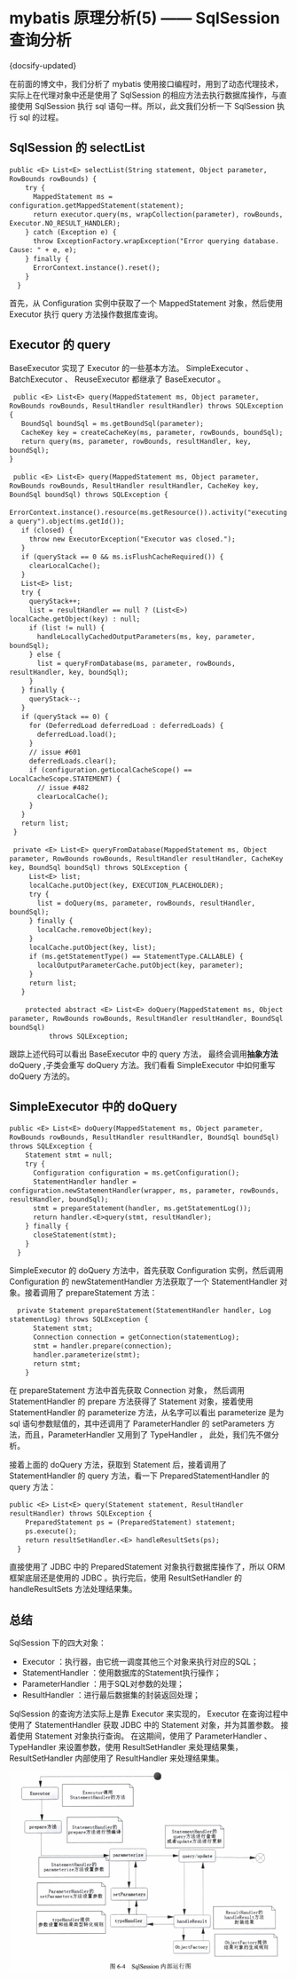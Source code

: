 
# mybatis 原理分析(5) —— SqlSession 查询分析
{docsify-updated}




在前面的博文中，我们分析了 mybatis 使用接口编程时，用到了动态代理技术，实际上在代理对象中还是使用了 SqlSession 的相应方法去执行数据库操作，与直接使用 SqlSession 执行 sql 语句一样。所以，此文我们分析一下 SqlSession 执行 sql 的过程。

## SqlSession 的 selectList
    public <E> List<E> selectList(String statement, Object parameter, RowBounds rowBounds) {
        try {
          MappedStatement ms = configuration.getMappedStatement(statement);
          return executor.query(ms, wrapCollection(parameter), rowBounds, Executor.NO_RESULT_HANDLER);
        } catch (Exception e) {
          throw ExceptionFactory.wrapException("Error querying database.  Cause: " + e, e);
        } finally {
          ErrorContext.instance().reset();
        }
      }
首先，从 Configuration 实例中获取了一个 MappedStatement 对象，然后使用 Executor 执行 query 方法操作数据库查询。


## Executor 的 query
BaseExecutor 实现了 Executor 的一些基本方法。 SimpleExecutor 、 BatchExecutor 、 ReuseExecutor 都继承了 BaseExecutor 。

     public <E> List<E> query(MappedStatement ms, Object parameter, RowBounds rowBounds, ResultHandler resultHandler) throws SQLException {
       BoundSql boundSql = ms.getBoundSql(parameter);
       CacheKey key = createCacheKey(ms, parameter, rowBounds, boundSql);
       return query(ms, parameter, rowBounds, resultHandler, key, boundSql);
    }

     public <E> List<E> query(MappedStatement ms, Object parameter, RowBounds rowBounds, ResultHandler resultHandler, CacheKey key, BoundSql boundSql) throws SQLException {
       ErrorContext.instance().resource(ms.getResource()).activity("executing a query").object(ms.getId());
       if (closed) {
         throw new ExecutorException("Executor was closed.");
       }
       if (queryStack == 0 && ms.isFlushCacheRequired()) {
         clearLocalCache();
       }
       List<E> list;
       try {
         queryStack++;
         list = resultHandler == null ? (List<E>) localCache.getObject(key) : null;
         if (list != null) {
           handleLocallyCachedOutputParameters(ms, key, parameter, boundSql);
         } else {
           list = queryFromDatabase(ms, parameter, rowBounds, resultHandler, key, boundSql);
         }
       } finally {
         queryStack--;
       }
       if (queryStack == 0) {
         for (DeferredLoad deferredLoad : deferredLoads) {
           deferredLoad.load();
         }
         // issue #601
         deferredLoads.clear();
         if (configuration.getLocalCacheScope() == LocalCacheScope.STATEMENT) {
           // issue #482
           clearLocalCache();
         }
       }
       return list;
     }

     private <E> List<E> queryFromDatabase(MappedStatement ms, Object parameter, RowBounds rowBounds, ResultHandler resultHandler, CacheKey key, BoundSql boundSql) throws SQLException {
         List<E> list;
         localCache.putObject(key, EXECUTION_PLACEHOLDER);
         try {
           list = doQuery(ms, parameter, rowBounds, resultHandler, boundSql);
         } finally {
           localCache.removeObject(key);
         }
         localCache.putObject(key, list);
         if (ms.getStatementType() == StatementType.CALLABLE) {
           localOutputParameterCache.putObject(key, parameter);
         }
         return list;
       }

        protected abstract <E> List<E> doQuery(MappedStatement ms, Object parameter, RowBounds rowBounds, ResultHandler resultHandler, BoundSql boundSql)
              throws SQLException;
跟踪上述代码可以看出 BaseExecutor 中的 query 方法， 最终会调用**抽象方法** doQuery ,子类会重写 doQuery 方法。我们看看 SimpleExecutor 中如何重写 doQuery 方法的。

## SimpleExecutor 中的 doQuery
    public <E> List<E> doQuery(MappedStatement ms, Object parameter, RowBounds rowBounds, ResultHandler resultHandler, BoundSql boundSql) throws SQLException {
        Statement stmt = null;
        try {
          Configuration configuration = ms.getConfiguration();
          StatementHandler handler = configuration.newStatementHandler(wrapper, ms, parameter, rowBounds, resultHandler, boundSql);
          stmt = prepareStatement(handler, ms.getStatementLog());
          return handler.<E>query(stmt, resultHandler);
        } finally {
          closeStatement(stmt);
        }
      }   
SimpleExecutor 的 doQuery 方法中，首先获取 Configuration 实例，然后调用 Configuration 的 newStatementHandler 方法获取了一个 StatementHandler 对象。接着调用了 prepareStatement 方法： 

      private Statement prepareStatement(StatementHandler handler, Log statementLog) throws SQLException {
          Statement stmt;
          Connection connection = getConnection(statementLog);
          stmt = handler.prepare(connection);
          handler.parameterize(stmt);
          return stmt;
        } 
在 prepareStatement 方法中首先获取 Connection 对象， 然后调用 StatementHandler 的 prepare 方法获得了 Statement 对象，接着使用 StatementHandler 的 parameterize 方法，从名字可以看出 parameterize 是为 sql 语句参数赋值的，其中还调用了 ParameterHandler 的 setParameters 方法，而且，ParameterHandler 又用到了 TypeHandler ， 此处，我们先不做分析。

接着上面的 doQuery 方法，获取到 Statement 后，接着调用了 StatementHandler 的 query 方法，看一下 PreparedStatementHandler 的 query 方法：
    
    public <E> List<E> query(Statement statement, ResultHandler resultHandler) throws SQLException {
        PreparedStatement ps = (PreparedStatement) statement;
        ps.execute();
        return resultSetHandler.<E> handleResultSets(ps);
      }
直接使用了 JDBC 中的 PreparedStatement 对象执行数据库操作了，所以 ORM框架底层还是使用的 JDBC 。执行完后，使用 ResultSetHandler 的 handleResultSets 方法处理结果集。


## 总结
SqlSession 下的四大对象：

+ Executor ：执行器，由它统一调度其他三个对象来执行对应的SQL；
+ StatementHandler ：使用数据库的Statement执行操作；
+ ParameterHandler ：用于SQL对参数的处理；
+ ResultHandler ：进行最后数据集的封装返回处理；

SqlSession 的查询方法实际上是靠 Executor 来实现的， Executor 在查询过程中使用了 StatementHandler 获取 JDBC 中的 Statement 对象，并为其置参数。 接着使用 Statement 对象执行查询。 在这期间，使用了 ParameterHandler 、 TypeHandler 来设置参数，使用 ResultSetHandler 来处理结果集， ResultSetHandler 内部使用了 ResultHandler 来处理结果集。

![sqlSession运行图](../pics/sqlSession运行图.png)